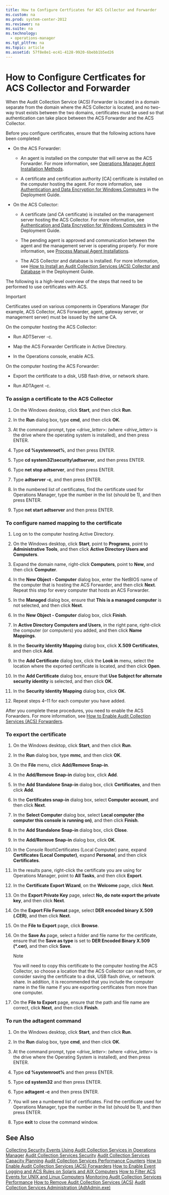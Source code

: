 ```yaml
---
title: How to Configure Certficates for ACS Collector and Forwarder
ms.custom: na
ms.prod: system-center-2012
ms.reviewer: na
ms.suite: na
ms.technology: 
  - operations-manager
ms.tgt_pltfrm: na
ms.topic: article
ms.assetid: 57f8e8e1-ec41-4128-9920-6bebb1b5ed26
---
```

# How to Configure Certficates for ACS Collector and Forwarder
When the Audit Collection Service \(ACS\) Forwarder is located in a domain separate from the domain where the ACS Collector is located, and no two\-way trust exists between the two domains, certificates must be used so that authentication can take place between the ACS Forwarder and the ACS Collector.

Before you configure certificates, ensure that the following actions have been completed:

-   On the ACS Forwarder:

    -   An agent is installed on the computer that will serve as the ACS Forwarder. For more information, see [Operations Manager Agent Installation Methods](Operations-Manager-Agent-Installation-Methods.md).

    -   A certificate and certification authority \[CA\] certificate is installed on the computer hosting the agent. For more information, see [Authentication and Data Encryption for Windows Computers](http://go.microsoft.com/fwlink/p/?LinkID=227146) in the Deployment Guide.

-   On the ACS Collector:

    -   A certificate \(and CA certificate\) is installed on the management server hosting the ACS Collector. For more information, see [Authentication and Data Encryption for Windows Computers](http://go.microsoft.com/fwlink/p/?LinkID=227146) in the Deployment Guide.

    -   The pending agent is approved and communication between the agent and the management server is operating properly. For more information, see [Process Manual Agent Installations](Process-Manual-Agent-Installations.md).

    -   The ACS Collector and database is installed. For more information, see [How to Install an Audit Collection Services \(ACS\) Collector and Database](http://go.microsoft.com/fwlink/?LinkID=229042) in the Deployment Guide.

The following is a high\-level overview of the steps that need to be performed to use certificates with ACS.

> [!IMPORTANT]
> Certificates used on various components in Operations Manager \(for example, ACS Collector, ACS Forwarder, agent, gateway server, or management server\) must be issued by the same CA.

On the computer hosting the ACS Collector:

-   Run ADTServer \-c.

-   Map the ACS Forwarder Certificate in Active Directory.

-   In the Operations console, enable ACS.

On the computer hosting the ACS Forwarder:

-   Export the certificate to a disk, USB flash drive, or network share.

-   Run ADTAgent \-c.

### To assign a certificate to the ACS Collector

1.  On the Windows desktop, click **Start**, and then click **Run**.

2.  In the **Run** dialog box, type **cmd**, and then click **OK**.

3.  At the command prompt, type <*drive\_letter*>: \(where <*drive\_letter*> is the drive where the operating system is installed\), and then press ENTER.

4.  Type **cd %systemroot%**, and then press ENTER.

5.  Type **cd system32\\security\\adtserver**, and then press ENTER.

6.  Type **net stop adtserver**, and then press ENTER.

7.  Type **adtserver \-c**, and then press ENTER.

8.  In the numbered list of certificates, find the certificate used for Operations Manager, type the number in the list \(should be 1\), and then press ENTER.

9. Type **net start adtserver** and then press ENTER.

### To configure named mapping to the certificate

1.  Log on to the computer hosting Active Directory.

2.  On the Windows desktop, click **Start**, point to **Programs**, point to **Administrative Tools**, and then click **Active Directory Users and Computers**.

3.  Expand the domain name, right\-click **Computers**, point to **New**, and then click **Computer**.

4.  In the **New Object \- Computer** dialog box, enter the NetBIOS name of the computer that is hosting the ACS Forwarder, and then click **Next**. Repeat this step for every computer that hosts an ACS Forwarder.

5.  In the **Managed** dialog box, ensure that **This is a managed computer** is not selected, and then click **Next**.

6.  In the **New Object \- Computer** dialog box, click **Finish**.

7.  In **Active Directory Computers and Users**, in the right pane, right\-click the computer \(or computers\) you added, and then click **Name Mappings**.

8.  In the **Security Identity Mapping** dialog box, click **X.509 Certificates**, and then click **Add**.

9. In the **Add Certificate** dialog box, click the **Look in** menu, select the location where the exported certificate is located, and then click **Open**.

10. In the **Add Certificate** dialog box, ensure that **Use Subject for alternate security identity** is selected, and then click **OK**.

11. In the **Security Identity Mapping** dialog box, click **OK**.

12. Repeat steps 4–11 for each computer you have added.

After you complete these procedures, you need to enable the ACS Forwarders. For more information, see [How to Enable Audit Collection Services &#40;ACS&#41; Forwarders](How-to-Enable-Audit-Collection-Services--ACS--Forwarders.md).

### To export the certificate

1.  On the Windows desktop, click **Start**, and then click **Run**.

2.  In the **Run** dialog box, type **mmc**, and then click **OK**.

3.  On the **File** menu, click **Add\/Remove Snap\-in**.

4.  In the **Add\/Remove Snap\-in** dialog box, click **Add**.

5.  In the **Add Standalone Snap\-in** dialog box, click **Certificates**, and then click **Add**.

6.  In the **Certificates snap\-in** dialog box, select **Computer account**, and then click **Next**.

7.  In the **Select Computer** dialog box, select **Local computer \(the computer this console is running on\)**, and then click **Finish**.

8.  In the **Add Standalone Snap\-in** dialog box, click **Close**.

9. In the **Add\/Remove Snap\-in** dialog box, click **OK**.

10. In the Console Root\\Certificates \(Local Computer\) pane, expand **Certificates \(Local Computer\)**, expand **Personal**, and then click **Certificates**.

11. In the results pane, right\-click the certificate you are using for Operations Manager, point to **All Tasks**, and then click **Export**.

12. In the **Certificate Export Wizard**, on the **Welcome** page, click **Next**.

13. On the **Export Private Key** page, select **No, do note export the private key**, and then click **Next**.

14. On the **Export File Format** page, select **DER encoded binary X.509 \(.CER\)**, and then click **Next**.

15. On the **File to Export** page, click **Browse**.

16. On the **Save As** page, select a folder and file name for the certificate, ensure that the **Save as type** is set to **DER Encoded Binary X.509 \(\*.cer\)**, and then click **Save**.

    > [!NOTE]
    > You will need to copy this certificate to the computer hosting the ACS Collector, so choose a location that the ACS Collector can read from, or consider saving the certificate to a disk, USB flash drive, or network share. In addition, it is recommended that you include the computer name in the file name if you are exporting certificates from more than one computer.

17. On the **File to Export** page, ensure that the path and file name are correct, click **Next**, and then click **Finish**.

### To run the adtagent command

1.  On the Windows desktop, click **Start**, and then click **Run**.

2.  In the **Run** dialog box, type **cmd**, and then click **OK**.

3.  At the command prompt, type <*drive\_letter*>: \(where <*drive\_letter*> is the drive where the Operating System is installed\), and then press ENTER.

4.  Type **cd %systemroot%** and then press ENTER.

5.  Type **cd system32** and then press ENTER.

6.  Type **adtagent \-c** and then press ENTER.

7.  You will see a numbered list of certificates. Find the certificate used for Operations Manager, type the number in the list \(should be 1\), and then press ENTER.

8.  Type **exit** to close the command window.

## See Also
[Collecting Security Events Using Audit Collection Services in Operations Manager](Collecting-Security-Events-Using-Audit-Collection-Services-in-Operations-Manager.md)
[Audit Collection Services Security](Audit-Collection-Services-Security.md)
[Audit Collection Services Capacity Planning](Audit-Collection-Services-Capacity-Planning.md)
[Audit Collection Services Performance Counters](Audit-Collection-Services-Performance-Counters.md)
[How to Enable Audit Collection Services &#40;ACS&#41; Forwarders](How-to-Enable-Audit-Collection-Services--ACS--Forwarders.md)
[How to Enable Event Logging and ACS Rules on Solaris and AIX Computers](How-to-Enable-Event-Logging-and-ACS-Rules-on-Solaris-and-AIX-Computers.md)
[How to Filter ACS Events for UNIX and Linux Computers](How-to-Filter-ACS-Events-for-UNIX-and-Linux-Computers.md)
[Monitoring Audit Collection Services Performance](Monitoring-Audit-Collection-Services-Performance.md)
[How to Remove Audit Collection Services &#40;ACS&#41;](How-to-Remove-Audit-Collection-Services--ACS-.md)
[Audit Collection Services Administration &#40;AdtAdmin.exe&#41;](Audit-Collection-Services-Administration--AdtAdmin.exe-.md)


